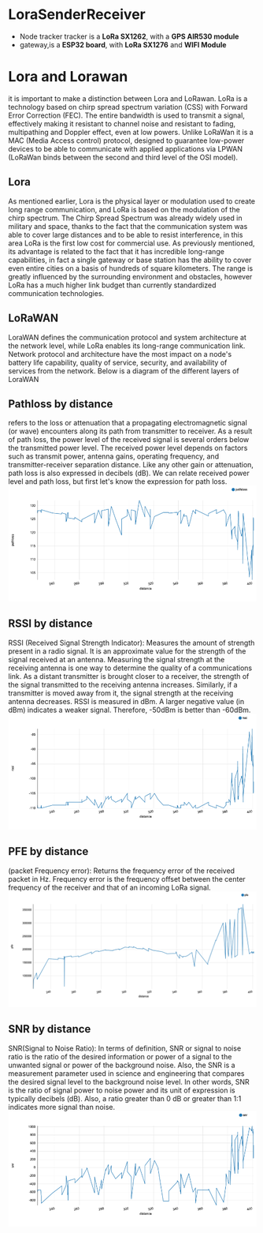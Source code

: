 # LoraSenderReceiver

* Node tracker tracker is a **LoRa SX1262**, with a **GPS AIR530 module**
* gateway,is a **ESP32 board**, with **LoRa SX1276** and **WIFI Module**


# Lora and Lorawan

it is important to make a distinction between Lora and LoRawan. LoRa is a technology based on chirp spread spectrum variation (CSS) with Forward Error Correction (FEC). The entire bandwidth is used to transmit a signal, effectively making it resistant to channel noise and resistant to fading, multipathing and Doppler effect, even at low powers. Unlike LoRaWan it is a MAC (Media Access control) protocol, designed to guarantee low-power devices to be able to communicate with applied applications via LPWAN (LoRaWan binds between the second and third level of the OSI model).

## Lora

As mentioned earlier, Lora is the physical layer or modulation used to create long range communication, and LoRa is based on the modulation of the chirp spectrum. The Chirp Spread Spectrum was already widely used in military and space, thanks to the fact that the communication system was able to cover large distances and to be able to resist interference, in this area LoRa is the first low cost for commercial use. As previously mentioned, its advantage is related to the fact that it has incredible long-range capabilities, in fact a single gateway or base station has the ability to cover even entire cities on a basis of hundreds of square kilometers. The range is greatly influenced by the surrounding environment and obstacles, however LoRa has a much higher link budget than currently standardized communication technologies.

## LoRaWAN

LoraWAN defines the communication protocol and system architecture at the network level, while LoRa enables its long-range communication link. Network protocol and architecture have the most impact on a node's battery life capability, quality of service, security, and availability of services from the network. Below is a diagram of the different layers of LoraWAN


## Pathloss by distance
refers to the loss or attenuation that a propagating electromagnetic signal (or wave) encounters along its path from transmitter to receiver. As a result of path loss, the power level of the received signal is several orders below the transmitted power level. The received power level depends on factors such as transmit power, antenna gains, operating frequency, and transmitter-receiver separation distance. Like any other gain or attenuation, path loss is also expressed in decibels (dB). We can relate received power level and path loss, but first let's know the expression for path loss.
![alt text](https://github.com/DanielePizzi/LoraSenderReceiver/blob/main/Data/pathloss%20by%20distance.png)
## RSSI by distance
RSSI (Received Signal Strength Indicator): Measures the amount of strength present in a radio signal. It is an approximate value for the strength of the signal received at an antenna. Measuring the signal strength at the receiving antenna is one way to determine the quality of a communications link. As a distant transmitter is brought closer to a receiver, the strength of the signal transmitted to the receiving antenna increases. Similarly, if a transmitter is moved away from it, the signal strength at the receiving antenna decreases. RSSI is measured in dBm. A larger negative value (in dBm) indicates a weaker signal. Therefore, -50dBm is better than -60dBm.
![alt text](https://github.com/DanielePizzi/LoraSenderReceiver/blob/main/Data/rssi%20by%20distance.png)
## PFE by distance
(packet Frequency error): Returns the frequency error of the received packet in Hz. Frequency error is the frequency offset between the center frequency of the receiver and that of an incoming LoRa signal.
![alt text](https://github.com/DanielePizzi/LoraSenderReceiver/blob/main/Data/pfe%20by%20distance.png)
## SNR by distance
SNR(Signal to Noise Ratio): In terms of definition, SNR or signal to noise ratio is the ratio of the desired information or power of a signal to the unwanted signal or power of the background noise. Also, the SNR is a measurement parameter used in science and engineering that compares the desired signal level to the background noise level. In other words, SNR is the ratio of signal power to noise power and its unit of expression is typically decibels (dB). Also, a ratio greater than 0 dB or greater than 1:1 indicates more signal than noise.
![alt text](https://github.com/DanielePizzi/LoraSenderReceiver/blob/main/Data/snr%20by%20distance.png)
